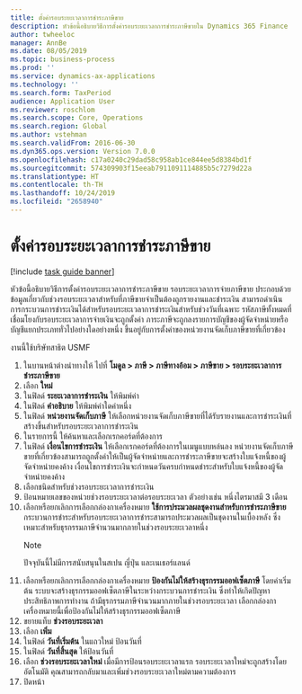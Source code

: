 ```yaml
---
title: ตั้งค่ารอบระยะเวลาการชำระภาษีขาย
description: หัวข้อนี้อธิบายวิธีการตั้งค่ารอบระยะเวลาการชำระภาษีขายใน Dynamics 365 Finance
author: twheeloc
manager: AnnBe
ms.date: 08/05/2019
ms.topic: business-process
ms.prod: ''
ms.service: dynamics-ax-applications
ms.technology: ''
ms.search.form: TaxPeriod
audience: Application User
ms.reviewer: roschlom
ms.search.scope: Core, Operations
ms.search.region: Global
ms.author: vstehman
ms.search.validFrom: 2016-06-30
ms.dyn365.ops.version: Version 7.0.0
ms.openlocfilehash: c17a0240c29dad58c958ab1ce844ee5d8384bd1f
ms.sourcegitcommit: 574309903f15eeab7911091114885b5c7279d22a
ms.translationtype: HT
ms.contentlocale: th-TH
ms.lasthandoff: 10/24/2019
ms.locfileid: "2658940"
---
```

# <a name="set-up-sales-tax-settlement-periods"></a>ตั้งค่ารอบระยะเวลาการชำระภาษีขาย

[!include [task guide banner](../../includes/task-guide-banner.md)]

หัวข้อนี้อธิบายวิธีการตั้งค่ารอบระยะเวลาการชำระภาษีขาย รอบระยะเวลาการจ่ายภาษีขาย ประกอบด้วยข้อมูลเกี่ยวกับช่วงรอบระยะเวลาสำหรับที่ภาษีขายจำเป็นต้องถูกรายงานและชำระเงิน  สามารถดำเนินการกระบวนการชำระเงินได้สำหรับรอบระยะเวลาการชำระเงินสำหรับช่วงวันที่เฉพาะ  รหัสภาษีทั้งหมดที่เชื่อมโยงกับรอบระยะเวลาการจ่ายเงินจะถูกตั้งค่า  ภาระภาษีจะถูกลงรายการบัญชีของผู้จัดจำหน่ายหรือบัญชีแยกประเภททั่วไปอย่างใดอย่างหนึ่ง ขึ้นอยู่กับการตั้งค่าของหน่วยงานจัดเก็บภาษีขายที่เกี่ยวข้อง 

งานนี้ใช้บริษัทสาธิต USMF 

1. ในบานหน้าต่างนำทางให้ ไปที่ **โมดูล > ภาษี > ภาษีทางอ้อม > ภาษีขาย > รอบระยะเวลาการชำระภาษีขาย**
2. เลือก **ใหม่**
3. ในฟิลด์ **ระยะเวลาการชำระเงิน** ให้พิมพ์ค่า
4. ในฟิลด์ **คำอธิบาย** ให้พิมพ์ค่าใดค่าหนึ่ง
5. ในฟิลด์ **หน่วยงานจัดเก็บภาษี** ให้เลือกหน่วยงานจัดเก็บภาษีขายที่ได้รับรายงานและการชำระเงินที่สร้างขึ้นสำหรับรอบระยะเวลาการชำระเงิน
6. ในรายการนี้ ให้ค้นหาและเลือกเรกคอร์ดที่ต้องการ
7. ในฟิลด์ **เงื่อนไขการชำระเงิน** ให้เลือกเรกคอร์ดที่ต้องการในเมนูแบบหล่นลง หน่วยงานจัดเก็บภาษีขายที่เกี่ยวข้องสามารถถูกตั้งค่าให้เป็นผู้จัดจำหน่ายและการชำระภาษีขายจะสร้างใบแจ้งหนี้ของผู้จัดจำหน่ายคงค้าง  เงื่อนไขการชำระเงินจะกำหนดวันครบกำหนดชำระสำหรับใบแจ้งหนี้ของผู้จัดจำหน่ายคงค้าง  
8. เลือกชนิดสำหรับช่วงรอบระยะเวลาการชำระเงิน
9. ป้อนหมายเลขของหน่วยช่วงรอบระยะเวลาต่อรอบระยะเวลา  ตัวอย่างเช่น หนึ่งไตรมาสมี 3 เดือน
10. เลือกหรือยกเลิกการเลือกกล่องกาเครื่องหมาย **ใช้การประมวลผลชุดงานสำหรับการชำระภาษีขาย** กระบวนการชำระสำหรับรอบระยะเวลาการชำระสามารถประมวลผลเป็นชุดงานในเบื้องหลัง  ซึ่งเหมาะสำหรับธุรกรรมภาษีจำนวนมากภายในช่วงรอบระยะเวลาหนึ่ง  
    > [!NOTE]
    > ปัจจุบันนี้ไม่มีการสนับสนุนในสเปน ญี่ปุ่น และเนเธอร์แลนด์
11. เลือกหรือยกเลิกการเลือกกล่องกาเครื่องหมาย **ป้องกันไม่ให้สร้างธุรกรรมออฟเซ็ตภาษี** โดยค่าเริ่มต้น ระบบจะสร้างธุรกรรมออฟเซ็ตภาษีในระหว่างกระบวนการชำระเงิน ซึ่งทำให้เกิดปัญหาประสิทธิภาพการทำงาน ถ้ามีธุรกรรมภาษีจำนวนมากภายในช่วงรอบระยะเวลา เลือกกล่องกาเครื่องหมายนี้เพื่อป้องกันไม่ให้สร้างธุรกรรมออฟเซ็ตภาษี
12. ขยายแท็บ **ช่วงรอบระยะเวลา**
13. เลือก **เพิ่ม**
14. ในฟิลด์ **วันที่เริ่มต้น** ในแถวใหม่ ป้อนวันที่
15. ในฟิลด์ **วันที่สิ้นสุด** ให้ป้อนวันที่
16. เลือก **ช่วงรอบระยะเวลาใหม่** เมื่อมีการป้อนรอบระยะเวลาแรก รอบระยะเวลาใหม่จะถูกสร้างโดยอัตโนมัติ  คุณสามารถกลับมาและเพิ่มช่วงรอบระยะเวลาใหม่ตามความต้องการ  
17. ปิดหน้า

